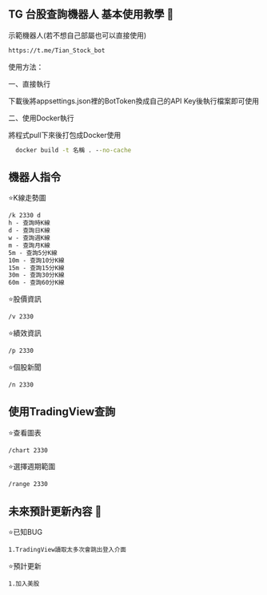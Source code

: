 ## TG 台股查詢機器人 基本使用教學  :memo:

示範機器人(若不想自己部屬也可以直接使用)

```cmd
https://t.me/Tian_Stock_bot
```

使用方法：

一、直接執行

下載後將appsettings.json裡的BotToken換成自己的API Key後執行檔案即可使用

二、使用Docker執行

將程式pull下來後打包成Docker使用
```cmd
  docker build -t 名稱 . --no-cache
```

## 機器人指令

⭐️K線走勢圖
```cmd
/k 2330 d
h - 查詢時K線
d - 查詢日K線
w - 查詢週K線
m - 查詢月K線
5m - 查詢5分K線
10m - 查詢10分K線
15m - 查詢15分K線
30m - 查詢30分K線
60m - 查詢60分K線
```
⭐️股價資訊
```cmd
/v 2330 
```
⭐️績效資訊
```cmd
/p 2330 
```
⭐️個股新聞
```cmd
/n 2330
```

## 使用TradingView查詢

⭐️查看圖表
```cmd
/chart 2330
```

⭐️選擇週期範圍
```cmd
/range 2330
```

## 未來預計更新內容 📝

⭐️已知BUG
```cmd
1.TradingView讀取太多次會跳出登入介面
```
⭐️預計更新
```cmd
1.加入美股
```
